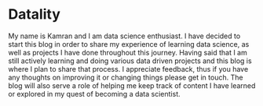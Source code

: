 # Datality
My name is Kamran and I am data science enthusiast. I have decided to start this blog in order to share my experience of learning data science, as well as projects I have done throughout this journey. Having said that I am still actively learning and doing various data driven projects and this blog is where I plan to share that process. I appreciate feedback, thus if you have any thoughts on improving it or changing things please get in touch.
The blog will also serve a role of helping me keep track of content I have learned or explored in my quest of becoming a data scientist.
